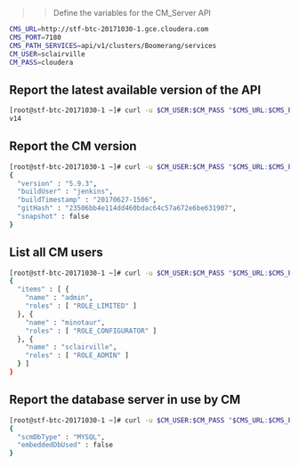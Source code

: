 >> Define the variables for the CM_Server API
```bash
CMS_URL=http://stf-btc-20171030-1.gce.cloudera.com
CMS_PORT=7180
CMS_PATH_SERVICES=api/v1/clusters/Boomerang/services
CM_USER=sclairville
CM_PASS=cloudera
```

## Report the latest available version of the API
```bash
[root@stf-btc-20171030-1 ~]# curl -u $CM_USER:$CM_PASS "$CMS_URL:$CMS_PORT/api/version"
v14
```

## Report the CM version
```bash
[root@stf-btc-20171030-1 ~]# curl -u $CM_USER:$CM_PASS "$CMS_URL:$CMS_PORT/api/v14/cm/version"
{
  "version" : "5.9.3",
  "buildUser" : "jenkins",
  "buildTimestamp" : "20170627-1506",
  "gitHash" : "23506bb4e114dd460bdac64c57a672e6be631907",
  "snapshot" : false
}
```

## List all CM users
```bash
[root@stf-btc-20171030-1 ~]# curl -u $CM_USER:$CM_PASS "$CMS_URL:$CMS_PORT/api/v14/users"
{
  "items" : [ {
    "name" : "admin",
    "roles" : [ "ROLE_LIMITED" ]
  }, {
    "name" : "minotaur",
    "roles" : [ "ROLE_CONFIGURATOR" ]
  }, {
    "name" : "sclairville",
    "roles" : [ "ROLE_ADMIN" ]
  } ]
}
```

## Report the database server in use by CM
```bash
[root@stf-btc-20171030-1 ~]# curl -u $CM_USER:$CM_PASS "$CMS_URL:$CMS_PORT/api/v14/cm/scmDbInfo"
{
  "scmDbType" : "MYSQL",
  "embeddedDbUsed" : false
}
```
